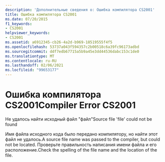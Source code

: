 ```yaml
---
description: 'Дополнительные сведения о: Ошибка компилятора CS2001'
title: Ошибка компилятора CS2001
ms.date: 07/20/2015
f1_keywords:
- CS2001
helpviewer_keywords:
- CS2001
ms.assetid: a6912345-cb26-4a2d-b969-18519555f4f5
ms.openlocfilehash: 53737a043f594357c2b00518c6a39fc96173adbd
ms.sourcegitcommit: ddf7edb67715a5b9a45e3dd44536dabc153c1de0
ms.translationtype: MT
ms.contentlocale: ru-RU
ms.lasthandoff: 02/06/2021
ms.locfileid: "99653177"
---
```

# <a name="compiler-error-cs2001"></a><span data-ttu-id="57447-103">Ошибка компилятора CS2001</span><span class="sxs-lookup"><span data-stu-id="57447-103">Compiler Error CS2001</span></span>

<span data-ttu-id="57447-104">Не удалось найти исходный файл "файл"</span><span class="sxs-lookup"><span data-stu-id="57447-104">Source file 'file' could not be found</span></span>  
  
 <span data-ttu-id="57447-105">Имя файла исходного кода было передано компилятору, но найти этот файл не удалось.</span><span class="sxs-lookup"><span data-stu-id="57447-105">A source file name was passed to the compiler, but could not be located.</span></span> <span data-ttu-id="57447-106">Проверьте правильность написания имени файла и его расположение.</span><span class="sxs-lookup"><span data-stu-id="57447-106">Check the spelling of the file name and the location of the file.</span></span>
